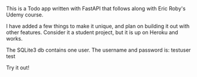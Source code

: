 This is a Todo app written with FastAPI that follows along with Eric Roby's Udemy course. 

I have added a few things to make it unique, and plan on building it out with other features.
Consider it a student project, but it is up on Heroku and works. 

The SQLite3 db contains one user. The username and password is: 
testuser
test

Try it out!
